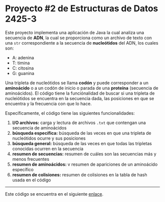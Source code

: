 # Proyecto \#2 de Estructuras de Datos 2425-3
Este proyecto implementa una aplicación de Java la cual analiza una secuencia de **ADN**, la cual se proporciona
como un archivo de texto con una `str` correspondiente a  la secuencia de **nucleótidos** del ADN, los cuales son:
- A: adenina
- T: timina
- C: citosina
- G: guanina

Una tripleta de nucleótidos se llama **codón** y puede corresponder a un **aminoácido** o a un codón de inicio
o parada de una **proteína** (secuencia de aminoácidos). El código tiene la funciónalidad de buscar si una tripleta
de nucleiótidos se encuentra en la secuencia dada, las posiciones en que se encuentra y la frecuencia con que lo hace.

Específicamente, el código tiene las siguientes funcionalidades:
1. **I/O archivos:** carga y lectura de archivos `.txt` que contengan una secuencia de aminoácidos
2. **búsqueda específica:** búsqueda de las veces en que una tripleta de nucleótidos ocurre y sus posiciones
3. **búsqueda general:** búsqueda de las veces en que todas las tripletas conocidas ocurren en la secuencia
4. **resumen de secuencias:** resumen de cuáles son las secuencias más y menos frecuentes
5. **resumen de aminoácidos:** v resumen de apariciones de un aminoácido específico
6. **resumen de colisiones:** resumen de colisiones en la tabla de hash usada en el código

---
Este código se encuentra en el siguiente [enlace](https://github.com/elizabethdemichele/Analisis-ADN/tree/main).
